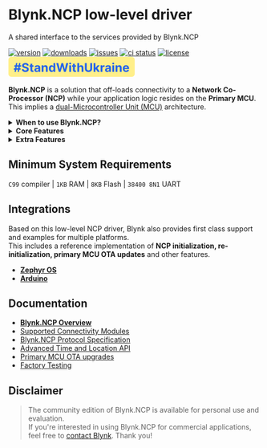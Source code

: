 # Blynk.NCP low-level driver
A shared interface to the services provided by Blynk.NCP

[![version](https://img.shields.io/github/release/Blynk-Technologies/Blynk-NCP-Driver.svg)](https://github.com/Blynk-Technologies/Blynk-NCP-Driver/releases/latest)
[![downloads](https://img.shields.io/github/downloads/Blynk-Technologies/Blynk-NCP-Driver/total)](https://github.com/Blynk-Technologies/Blynk-NCP-Driver/releases/latest)
[![issues](https://img.shields.io/github/issues/Blynk-Technologies/Blynk-NCP-Driver.svg)](https://github.com/Blynk-Technologies/Blynk-NCP-Driver/issues)
[![ci status](https://img.shields.io/github/actions/workflow/status/Blynk-Technologies/BlynkNcpDriver/build.yml?branch=main&logo=github&label=tests)](https://github.com/Blynk-Technologies/BlynkNcpDriver/actions)
[![license](https://img.shields.io/github/license/Blynk-Technologies/Blynk-NCP-Driver)](LICENSE)
[![Stand With Ukraine](https://raw.githubusercontent.com/vshymanskyy/StandWithUkraine/main/badges/StandWithUkraine.svg)](https://stand-with-ukraine.pp.ua)

**Blynk.NCP** is a solution that off-loads connectivity to a **Network Co-Processor (NCP)** while your application logic resides on the **Primary MCU**. This implies a [dual-Microcontroller Unit (MCU)](https://docs.google.com/presentation/d/1aP2sQWB0J9EWj8Y1h5qeyfm2aFwaNSUKnCE-k7zxVnk/present) architecture.

<details><summary><b>When to use Blynk.NCP?</b></summary>

Using Blynk.NCP is recommended if one of these is true:

- You're building a new IoT product with specific requirements for the Primary MCU, and you're adding a separate connectivity module
- You are using Blynk for retrofitting your existing products
- You have included an **AT command**-based module, but you struggle to make it work right or to achieve your product goals
- You are looking for **ridiculously low** risks, integration efforts, and time to market, along with **improved reliability** of your products

</details>

<details><summary><b>Core Features</b></summary>

- **Blynk.Inject**: connect your devices easily using [**Blynk IoT App**](https://docs.blynk.io/en/downloads/blynk-apps-for-ios-and-android) (<img src="https://cdn.rawgit.com/simple-icons/simple-icons/develop/icons/googleplay.svg" width="18" height="18" /> Android, <img src="https://cdn.rawgit.com/simple-icons/simple-icons/develop/icons/apple.svg" width="18" height="18" /> iOS) or [🌐 Web Dashboard](https://blynk.cloud)
  - `BLE`-assisted device provisioning for the best end-user experience
  - `WiFiAP`-based provisioning for devices without BLE support
  - **Network Manager**: WiFi (up to 16 saved networks), Ethernet, Cellular (depending on the hardware)
  - Advanced network connection troubleshooting
- Secure **Blynk.Cloud** connection that provides simple API for:
  - Data transfer with Virtual Pins, reporting Events, and accessing Metadata
  - `Time`, `Timezone` and `Location` with an ability to track local time when the device is offline, including DST transitions
- **Blynk.Air** - automatic Over The Air firmware updates using Web Dashboard
  - Both NCP and the Primary MCU firmware updates
  - Direct firmware upgrade using iOS/Android App before device activation

</details>

<details><summary><b>Extra Features</b></summary>

Additional services provided by the Blynk.NCP:

- `⏳ soon` Persistent automation scenarios - work even if the device is offline
- `⏳ soon` Non-volatile storage for the [Preferences](https://github.com/vshymanskyy/Preferences) library
- `✅ ready` NCP-assisted [fail-safe OTA updates](https://github.com/Blynk-Technologies/BlynkNcpDriver/blob/main/docs/Firmware%20Upgrade.md#ncp-assisted-fail-safe-ota-updates)
- `✅ ready` Connectivity-related **device state indication** - requires a monochrome/RGB/addressable LED attached to the NCP
- `✅ ready` **User button** (also used for configuration reset) - requires a momentary push button attached to the NCP
- `✅ ready` **Factory testing** and provisioning
- `🤔 later` Generic File System storage
- `🤔 later` Generic UDP/TCP/TLS socket API

</details>

## Minimum System Requirements

`C99` compiler | `1KB` RAM | `8KB` Flash | `38400 8N1` UART

## Integrations

Based on this low-level NCP driver, Blynk also provides first class support and examples for multiple platforms.  
This includes a reference implementation of **NCP initialization, re-initialization, primary MCU OTA updates** and other features.

- [**Zephyr OS**](https://github.com/Blynk-Technologies/Blynk-NCP-Example-Zephyr)
- [**Arduino**](https://github.com/Blynk-Technologies/Blynk-NCP-Example-Arduino)

## Documentation

- [**Blynk.NCP Overview**](https://docs.blynk.io/en/blynk.ncp/overview)
- [Supported Connectivity Modules](https://docs.blynk.io/en/getting-started/supported-boards#connectivity-modules-supported-by-blynk.ncp)
- [Blynk.NCP Protocol Specification](docs/NCP%20Protocol%20Specification.md)
- [Advanced Time and Location API](docs/Time%20and%20Location.md)
- [Primary MCU OTA upgrades](docs/Firmware%20Upgrade.md)
- [Factory Testing](docs/Factory%20Testing.md)

## Disclaimer

> The community edition of Blynk.NCP is available for personal use and evaluation.  
> If you're interested in using Blynk.NCP for commercial applications, feel free to [contact Blynk][blynk_sales]. Thank you!

[blynk_sales]: https://blynk.io/en/contact-us-business
